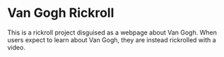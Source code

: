 # Van Gogh Rickroll

This is a rickroll project disguised as a webpage about Van Gogh. When users expect to learn about Van Gogh, they are instead rickrolled with a video.
